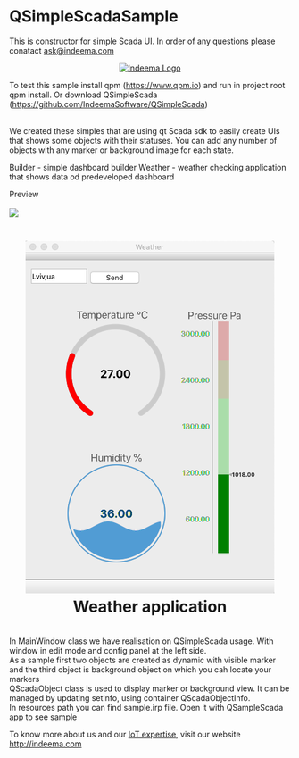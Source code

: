 # QSimpleScadaSample
This is constructor for simple Scada UI. In order of any questions please conatact ask@indeema.com

<a href="http://www.indeema.com">
  <p align="center">
  <img src="http://indeema.com/images/logoIn.png" alt="Indeema Logo"/>
</p>
</a>

To test this sample install qpm (https://www.qpm.io) and run in project root qpm install. Or download QSimpleScada (https://github.com/IndeemaSoftware/QSimpleScada)

<br>
We created these simples that are using qt Scada sdk to easily create UIs that shows some objects with their statuses. 
You can add any number of objects with any marker or background image for each state.

Builder - simple dashboard builder
Weather - weather checking application that shows data od predeveloped dashboard
<br>

Preview
<br>
<br>
<img src="https://github.com/IndeemaSoftware/QSimpleScada/blob/Assets/qsimplescada.gif" />

<h1 align="center"><img src="https://github.com/IndeemaSoftware/EEIoT/blob/Assets/weather.png"/><br> Weather application</h1>
<br>
In MainWindow class we have realisation on QSimpleScada usage. With window in edit mode and config panel at the left side.
<br>
As a sample first two objects are created as dynamic with visible marker and the third object is background object on which you cah locate your markers
<br>
QScadaObject class is used to display marker or background view. It can be managed by updating setInfo, using container QScadaObjectInfo.
<br>
In resources path you can find sample.irp file. Open it with QSampleScada app to see sample

To know more about us and our [IoT expertise](https://indeema.com/services/iot), visit our website http://indeema.com
